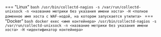 === "Linux"
    ```bash
    /usr/bin/collectd-nagios -s /var/run/collectd-unixsock -n <название метрики без указания имени хоста> -H <полное доменное имя хоста с WAF‑нодой, на котором запускается утилита>
    ```
=== "Docker"
    ```bash
    docker exec <имя контейнера> /usr/bin/collectd-nagios -s /var/run/collectd-unixsock -n <название метрики без указания имени хоста> -H <идентификатор контейнера>
    ```